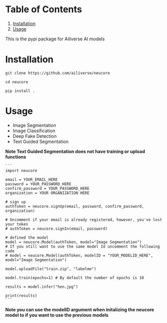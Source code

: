 
# Table of Contents

1.  [Installation](#orgc64ab88)
2.  [Usage](#org32451d6)

This is the pypi package for Ailiverse AI models


<a id="orgc64ab88"></a>

# Installation
    git clone https://github.com/ailiverse/neucore
    
    cd neucore
    
    pip install .

<a id="org32451d6"></a>

# Usage

-   Image Segmentation
-   Image Classification
-   Deep Fake Detection
-   Text Guided Segmentation

**Note Text Guided Segmentation does not have training or upload functions**

    ```
    import neucore
    
    email = YOUR_EMAIL_HERE
    password = YOUR_PASSWORD_HERE
    confirm_password = YOUR_PASSWORD_HERE
    organization = YOUR ORGANIZATION HERE
    
    # sign up 
    authToken = neucore.signUp(email, password, confirm_password, organization)
    
    # Uncomment if your email is already registered, however, you've lost your token
    # authToken = neucore.signIn(email, password)
    
    # defined the model
    model = neucore.Model(authToken, model="Image Segmentation")
    # If you still want to use the same model Id uncomment the following code
    # model = neucore.Model(authToken, modelID = "YOUR_MODELID_HERE", model="Image Segmentation")
    
    model.uploadFile("train.zip", "labelme")
    
    model.train(epochs=1) # By default the number of epochs is 10
    
    results = model.infer("hen.jpg")
    
    print(results)
    ```
    
**Note you can use the modelID argument when initalizing the neucore model to if you want to use the previous models**